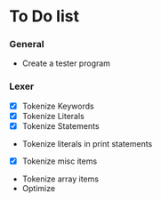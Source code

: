 # To Do list

### General
- Create a tester program

### Lexer
- [x] Tokenize Keywords
- [x] Tokenize Literals
- [x] Tokenize Statements
- Tokenize literals in print statements
- [x] Tokenize misc items
- Tokenize array items
- Optimize
